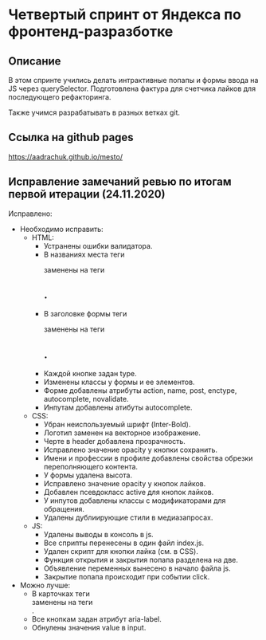 # Четвертый спринт от Яндекса по фронтенд-разразботке 

## Описание
В этом спринте учились делать интрактивные попапы и формы ввода на JS через querySelector. Подготовлена фактура для счетчика лайков для последующего рефакторинга. 

Также учимся разрабатывать в разных ветках git.

## Ссылка на github pages
https://aadrachuk.github.io/mesto/ 

## Исправление замечаний ревью по итогам первой итерации (24.11.2020)
Исправлено:
* Необходимо исправить: 
  * HTML:
    * Устранены ошибки валидатора.
    * В названиях места теги <p> заменены на теги <h2>.
    * В заголовке формы теги <p> заменены на теги <h2>.
    * Каждой кнопке задан type.
    * Изменены классы у формы и ее элементов.
    * Форме добавлены атрибуты action, name, post, enctype, autocomplete, novalidate.
    * Инпутам добавлены атибуты autocomplete.
  * CSS:
    * Убран неиспользуемый шрифт (Inter-Bold).
    * Логотип заменен на векторное изображение. 
    * Черте в header добавлена прозрачность.
    * Исправлено значение opacity у кнопки сохранить.
    * Имени и профессии в профиле добавлены свойства обрезки переполняющего контента.
    * У формы удалена высота.
    * Исправлено значение opacity у кнопок лайков.
    * Добавлен псевдокласс active для кнопок лайков.
    * У инпутов добавлены классы с модификаторами для обращения.
    * Удалены дублиирующие стили в медиазапросах.
  * JS:
    * Удалены выводы в консоль в js.
    * Все сприпты перенесены в один файл index.js.
    * Удален скрипт для кнопки лайка (см. в CSS).
    * Функция открытия и закрытия попапа разделена на две.
    * Объявление переменных вынесено в начало файла js.
    * Закрытие попапа происходит при событии click.
* Можно лучше:
  * В карточках теги <div> заменены на теги <article>.
  * Все кнопкам задан атрибут aria-label.
  * Обнулены значения value в input.